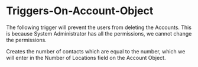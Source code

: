 # Triggers-On-Account-Object

The following trigger will prevent the users from deleting the Accounts. 
This is because System Administrator has all the permissions, we cannot change the permissions.

Creates the number of contacts which are equal to the number, which we will enter in the Number of Locations field on the Account Object.
